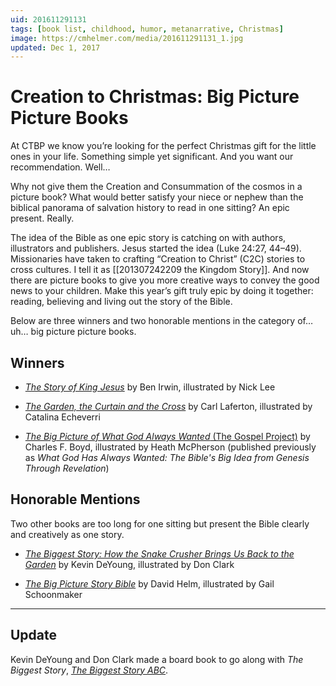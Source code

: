 ```yaml
---
uid: 201611291131
tags: [book list, childhood, humor, metanarrative, Christmas]
image: https://cmhelmer.com/media/201611291131_1.jpg
updated: Dec 1, 2017
---
```


# Creation to Christmas: Big Picture Picture Books

At CTBP we know you’re looking for the perfect Christmas gift for the little ones in your life. Something simple yet significant. And you want our recommendation. Well…

Why not give them the Creation and Consummation of the cosmos in a picture book? What would better satisfy your niece or nephew than the biblical panorama of salvation history to read in one sitting? An epic present. Really.

The idea of the Bible as one epic story is catching on with authors, illustrators and publishers. Jesus started the idea (Luke 24:27, 44–49). Missionaries have taken to crafting “Creation to Christ” (C2C) stories to cross cultures. I tell it as [[201307242209 the Kingdom Story]]. And now there are picture books to give you more creative ways to convey the good news to your children. Make this year’s gift truly epic by doing it together: reading, believing and living out the story of the Bible.

Below are three winners and two honorable mentions in the category of… uh… big picture picture books.

## Winners

- [*The Story of King Jesus*](https://www.davidccook.com/catalog/Detail.cfm?sn=130638) by Ben Irwin, illustrated by Nick Lee

- [*The Garden, the Curtain and the Cross*](https://www.thegoodbook.com/the-garden-the-curtain-and-the-cross) by Carl Laferton, illustrated by Catalina Echeverri

- [*The Big Picture of What God Always Wanted* (The Gospel Project)](http://www.lifeway.com/Product/the-big-picture-of-what-god-always-wanted-P005556932) by Charles F. Boyd, illustrated by Heath McPherson (published previously as *What God Has Always Wanted: The Bible's Big Idea from Genesis Through Revelation*)

## Honorable Mentions

Two other books are too long for one sitting but present the Bible clearly and creatively as one story.

- [*The Biggest Story: How the Snake Crusher Brings Us Back to the Garden*](https://www.crossway.org/books/the-biggest-story-hccase/) by Kevin DeYoung, illustrated by Don Clark

- [*The Big Picture Story Bible*](https://www.crossway.org/books/the-big-picture-story-bible-case/) by David Helm, illustrated by Gail Schoonmaker

---- 

## Update

Kevin DeYoung and Don Clark made a board book to go along with *The Biggest Story*, [*The Biggest Story ABC*](https://www.crossway.org/books/the-biggest-story-abcs-bb/).
